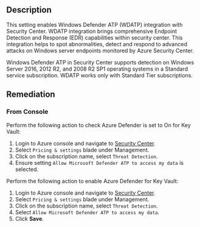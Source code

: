 ## Description

This setting enables Windows Defender ATP (WDATP) integration with Security Center. WDATP integration brings comprehensive Endpoint Detection and Response (EDR) capabilities within security center. This integration helps to spot abnormalities, detect and respond to advanced attacks on Windows server endpoints monitored by Azure Security Center.

Windows Defender ATP in Security Center supports detection on Windows Server 2016, 2012 R2, and 2008 R2 SP1 operating systems in a Standard service subscription. WDATP works only with Standard Tier subscriptions.

## Remediation

### From Console

Perform the following action to check Azure Defender is set to On for Key Vault:

1. Login to Azure console and navigate to [Security Center](https://portal.azure.com/#blade/Microsoft_Azure_Security/SecurityMenuBlade/0).
2. Select `Pricing & settings` blade under Management.
3. Click on the subscription name, select `Threat Detection`.
4. Ensure setting `Allow Microsoft Defender ATP to access my data` is selected.

Perform the following action to enable Azure Defender for Key Vault:

1. Login to Azure console and navigate to [Security Center](https://portal.azure.com/#blade/Microsoft_Azure_Security/SecurityMenuBlade/0).
2. Select `Pricing & settings` blade under Management.
3. Click on the subscription name, select `Threat Detection`.
4. Select `Allow Microsoft Defender ATP to access my data`.
5. Click **Save**.
